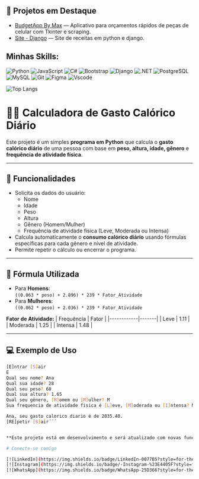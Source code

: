 ## 🚀 Projetos em Destaque

 - [BudgetApp By Max](https://github.com/maquisaao/Budget_App) — Aplicativo para orçamentos rápidos de peças de celular com Tkinter e scraping.
 - [Site - Django](https://github.com/maquisaao/Projeto-pyhton-django-1) — Site de receitas em python e django.

## Minhas Skills:
 ![Python](https://img.shields.io/badge/python-3670A0?style=for-the-badge&logo=python&logoColor=ffdd54)
 ![JavaScript](https://img.shields.io/badge/JavaScript-F7DF1E?style=for-the-badge&logo=javascript&logoColor=black)
 ![C#](https://img.shields.io/badge/C%23-239120?style=for-the-badge&logo=c-sharp&logoColor=white)
 ![Bootstrap](https://img.shields.io/badge/-boostrap-0D1117?style=for-the-badge&logo=bootstrap&labelColor=0D1117)
 ![Django](https://img.shields.io/badge/django-%23092E20.svg?style=for-the-badge&logo=django&logoColor=white)
 ![.NET](https://img.shields.io/badge/.NET-5C2D91?style=for-the-badge&logo=.net&logoColor=white)
 ![PostgreSQL](https://img.shields.io/badge/PostgreSQL-000?style=for-the-badge&logo=postgresql)
 ![MySQL](https://img.shields.io/badge/MySQL-00000F?style=for-the-badge&logo=mysql&logoColor=white)
 ![Git](https://img.shields.io/badge/GIT-E44C30?style=for-the-badge&logo=git&logoColor=white)
 ![Figma](https://img.shields.io/badge/Figma-696969?style=for-the-badge&logo=figma&logoColor=figma)
 ![Vscode](https://img.shields.io/badge/Vscode-007ACC?style=for-the-badge&logo=visual-studio-code&logoColor=white)



 ![Top Langs](https://github-readme-stats.vercel.app/api/top-langs/?username=maquisaao&layout=compact&theme=transparent&bg_color=000&title_color=E94D5F&text_color=FFF)

# 🏋️‍♂️ Calculadora de Gasto Calórico Diário

Este projeto é um simples **programa em Python** que calcula o **gasto calórico diário** de uma pessoa com base em **peso, altura, idade, gênero** e **frequência de atividade física**.

---

## 📌 Funcionalidades
- Solicita os dados do usuário:
  - Nome
  - Idade
  - Peso
  - Altura
  - Gênero (Homem/Mulher)
  - Frequência de atividade física (Leve, Moderada ou Intensa)
- Calcula automaticamente o **consumo calórico diário** usando fórmulas específicas para cada gênero e nível de atividade.
- Permite repetir o cálculo ou encerrar o programa.

---

## 🧮 Fórmula Utilizada
- Para **Homens**:  
  `((0.063 * peso) + 2.896) * 239 * Fator_Atividade`
- Para **Mulheres**:  
  `((0.062 * peso) + 2.036) * 239 * Fator_Atividade`

**Fator de Atividade:**
| Frequência | Fator |
|------------|-------|
| Leve       | 1.11  |
| Moderada   | 1.25  |
| Intensa    | 1.48  |

---

## 💻 Exemplo de Uso
```bash
[E]ntrar [S]air
E
Qual seu nome? Ana
Qual sua idade? 28
Qual seu peso? 60
Qual sua altura? 1.65
Qual seu gênero, [H]omem ou [M]ulher? M
Sua frequencia de atividade fisica é [L]eve, [M]oderada ou [I]ntensa? M

Ana, seu gasto calorico diario é de 2035.40.
[RE]petir [S]air´´´


**Este projeto está em desenvolvimento e será atualizado com novas funcionalidades.**

# Conecte-se comigo 

[![LinkedIn](https://img.shields.io/badge/LinkedIn-0077B5?style=for-the-badge&logo=linkedin&logoColor=white)](https://www.linkedin.com/in/maxw-pinheiro/)
[![Instagram](https://img.shields.io/badge/-Instagram-%23E4405F?style=for-the-badge&logo=instagram&logoColor=white)](https://www.instagram.com/omaxwilson/)
[![WhatsApp](https://img.shields.io/badge/WhatsApp-25D366?style=for-the-badge&logo=whatsapp&logoColor=white)](https://wa.me/5548991998504)


